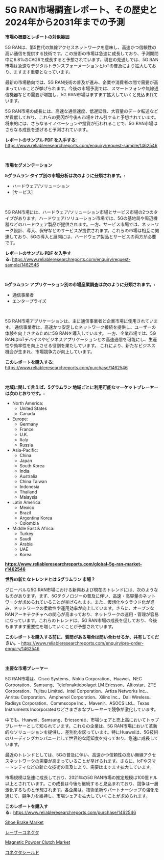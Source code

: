 <p><h1>5G RAN市場調査レポート、その歴史と2024年から2031年までの予測</h1></p><p><strong>市場の概要とレポートの対象範囲</strong></p>
<p><p>5G RANは、第5世代の無線アクセスネットワークを意味し、高速かつ信頼性の高い通信を提供する技術です。この技術の市場は急速に成長しており、予測期間中に9.8%のCAGRで成長すると予想されています。現在の見通しでは、5G RAN市場は急速なデジタルトランスフォーメーションとIoTの普及により拡大しており、ますます重要となっています。</p><p>最新の市場動向では、5G RAN技術の普及が進み、企業や消費者の間で需要が高まっていることが挙げられます。今後の市場予測では、スマートフォンや無線通信機器などの需要が増加し、5G RAN市場はますます拡大していくと見込まれています。</p><p>5G RAN市場の成長には、高速な通信速度、低遅延性、大容量のデータ転送などが貢献しており、これらの要因が今後も市場をけん引すると予想されています。将来的には、さらなるイノベーションや投資が行われることで、5G RAN市場はさらなる成長を遂げると予測されています。</p></p>
<p><strong>レポートのサンプル PDF を入手する:</strong> <a href="https://www.reliableresearchreports.com/enquiry/request-sample/1462546">https://www.reliableresearchreports.com/enquiry/request-sample/1462546</a></p>
<p>&nbsp;</p>
<p><strong>市場セグメンテーション</strong></p>
<p><strong>5グラムラン タイプ別の市場分析は次のように分類されます。:</strong></p>
<p><ul><li>ハードウェア/ソリューション</li><li>[サービス]</li></ul></p>
<p>&nbsp;</p>
<p><p>5G RAN市場には、ハードウェア/ソリューション市場とサービス市場の2つのタイプがあります。ハードウェア/ソリューション市場では、5Gの基地局や周辺機器などのハードウェア製品が提供されます。一方、サービス市場では、ネットワーク設計、導入、保守などのサービスが提供されます。これらの市場は相互に関連しており、5Gの導入と展開には、ハードウェア製品とサービスの両方が必要です。</p></p>
<p><strong>レポートのサンプル PDF を入手する:</strong>&nbsp;<a href="https://www.reliableresearchreports.com/enquiry/request-sample/1462546">https://www.reliableresearchreports.com/enquiry/request-sample/1462546</a></p>
<p>&nbsp;</p>
<p><strong> 5グラムラン アプリケーション別の市場産業調査は次のように分類されます。:</strong></p>
<p><ul><li>通信事業者</li><li>エンタープライズ</li></ul></p>
<p>&nbsp;</p>
<p><p>5G RAN市場アプリケーションは、主に通信事業者と企業市場に使用されています。 通信事業者は、高速かつ安定したネットワーク接続を提供し、ユーザーの体験を向上させるために5G RANを導入しています。 一方、企業市場では、5G RANはIoTデバイスやビジネスアプリケーションとの高速通信を可能にし、生産性や効率性を向上させる役割を果たしています。 これにより、新たなビジネス機会が生まれ、市場競争力が向上しています。</p></p>
<p><strong>このレポートを購入する:</strong>&nbsp; <a href="https://www.reliableresearchreports.com/purchase/1462546">https://www.reliableresearchreports.com/purchase/1462546</a></p>
<p>&nbsp;</p>
<p><strong>地域に関して言えば、5グラムラン 地域ごとに利用可能なマーケットプレーヤーは次のとおりです。:</strong></p>
<p><ul>
    <li>
        North America:
        <ul>
            <li>United States</li>
            <li>Canada</li>
        </ul>
    </li>
    <li>
        Europe:
        <ul>
            <li>Germany</li>
            <li>France</li>
            <li>U.K.</li>
            <li>Italy</li>
            <li>Russia</li>
        </ul>
    </li>
    <li>
        Asia-Pacific:
        <ul>
            <li>China</li>
            <li>Japan</li>
            <li>South Korea</li>
            <li>India</li>
            <li>Australia</li>
            <li>China Taiwan</li>
            <li>Indonesia</li>
            <li>Thailand</li>
            <li>Malaysia</li>
        </ul>
    </li>
    <li>
        Latin America:
        <ul>
            <li>Mexico</li>
            <li>Brazil</li>
            <li>Argentina Korea</li>
            <li>Colombia</li>
        </ul>
    </li>
    <li>
        Middle East & Africa:
        <ul>
            <li>Turkey</li>
            <li>Saudi</li>
            <li>Arabia</li>
            <li>UAE</li>
            <li>Korea</li>
        </ul>
    </li>
    </ul></p>
<p><strong><a href="https://www.reliableresearchreports.com/global-5g-ran-market-r1462546">https://www.reliableresearchreports.com/global-5g-ran-market-r1462546</a></strong>&nbsp;</p>
<p><strong>世界の新たなトレンドとは 5グラムラン 市場？</strong></p>
<p><p>グローバルな5G RAN市場における新興および現在のトレンドには、次のようなものがあります。まず、5Gテクノロジーの普及に伴い、高速・高容量のネットワークが求められていることが挙げられます。また、仮想化やクラウド化が進み、ネットワークの柔軟性や運用効率が向上しています。さらに、オープンなRANアーキテクチャへの関心が高まっており、ネットワークの運用・管理が容易になっています。これらのトレンドは、5G RAN市場の成長を促しており、今後もますます重要性を増していくことが予想されています。</p></p>
<p><strong>このレポートを購入する前に、質問がある場合は問い合わせるか、共有してください。</strong>- <a href="https://www.reliableresearchreports.com/enquiry/pre-order-enquiry/1462546">https://www.reliableresearchreports.com/enquiry/pre-order-enquiry/1462546</a></p>
<p>&nbsp;</p>
<p><strong>主要な市場プレーヤー</strong></p>
<p><p>5G RAN市場は、Cisco Systems、Nokia Corporation、Huawei、NEC Corporation、Samsung、Telefonaktiebolaget LM Ericsson、Altiostar、ZTE Corporation、Fujitsu Limited、Intel Corporation、Artiza Networks Inc.、Anritsu Corporation、Amphenol Corporation、Xilinx Inc.、Dali Wireless、Radisys Corporation、Commscope Inc.、Mavenir、ASOCS Ltd.、Texas Instruments Incorporatedなどさまざまなプレーヤーで競争が激化しています。</p><p>中でも、Huawei、Samsung、Ericssonは、市場シェアと売上高においてトッププレーヤーとして知られています。これらの企業は、5G RAN市場において革新的なソリューションを提供し、差別化を図っています。特にHuaweiは、5G技術のリーディングカンパニーとして世界的な認知度を持っており、急速に成長しています。</p><p>最近のトレンドとしては、5Gの普及に伴い、高速かつ信頼性の高い無線アクセスネットワークの需要が高まっていることが挙げられます。さらに、IoTやスマートシティなどの新たな技術の普及により、需要はますます拡大しています。</p><p>市場規模は急速に成長しており、2021年の5G RAN市場の推定規模は100億ドル以上とされています。この成長は今後も継続すると見込まれており、競争は一層激化するものと予想されます。各企業は、技術革新やパートナーシップの強化を通じて、競争力を維持し、市場シェアを拡大していくことが求められます。</p></p>
<p><strong>このレポートを購入する:</strong>&nbsp;&nbsp;<a href="https://www.reliableresearchreports.com/purchase/1462546">https://www.reliableresearchreports.com/purchase/1462546</a></p>
<p><p><a href="https://github.com/singletonthaxterkelliehr2df/Market-Research-Report-List-2/blob/main/shoe-brake-market.md">Shoe Brake Market</a></p><p><a href="https://github.com/ihabdkwlxs948/Market-Research-Report-List-1/blob/main/125838030084.md">レーザーコネクタ</a></p><p><a href="https://github.com/kufem1/Market-Research-Report-List-2/blob/main/magnetic-powder-clutch-market.md">Magnetic Powder Clutch Market</a></p><p><a href="https://github.com/dadanedu33/Market-Research-Report-List-1/blob/main/159867530085.md">コネクタシールド</a></p></p>